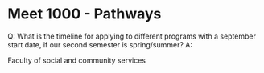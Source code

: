# Meet 1000 - Pathways
Q: What is the timeline for applying to different programs with a september start date, if our second semester is spring/summer?
A: 

Faculty of social and community services